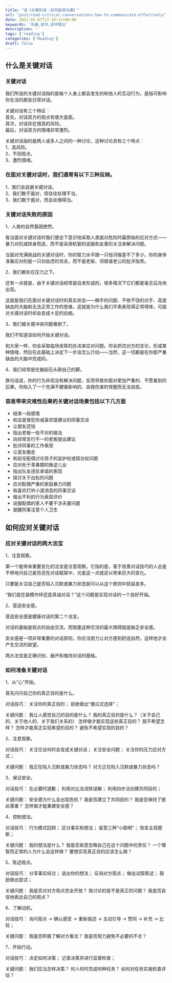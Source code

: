 ```yaml
---
title: "读《关键对话：如何高效沟通》"
url: "post/read-critical-conversations-how-to-communicate-effectively"
date: 2021-02-07T17:10:11+08:00
keywords: '沟通,读书,读书笔记'
description: ''
tags: ['reading']
categories: ['Reading']
draft: false 
---
```


## 什么是关键对话

### 关键对话

我们所说的关键对话指的是每个人身上都会发生的和他人的互动行为，是指可影响你生活的那些日常对话。

关键对话有三个特征：  
首先，对话双方的观点有很大差距。  
其次，对话存在很高的风险。  
最后，对话双方的情绪非常激烈。  

关键对话指的是两人或多人之间的一种讨论，这种讨论具有三个特点：   
1、高风险。  
2、不同观点。  
3、激烈情绪。  

### 在面对关键对话时，我们通常有以下三种反映。

1、我们会逃避关键对话。  
2、我们敢于面对，但往往处理不当。  
3、我们敢于面对，而且处理得当。  

### 关键对话失败的原因

1、人类的自然基因使然。

每当面对关键对话时我们便会下意识地采取人类面对危险时最原始的应对方式——暴力对抗或转身而逃，而不是采用机智的说服和友善的关注来解决问题。

当面对充满挑战的关键对话时，你的智力水平跟一只恒河猴差不了多少。你的身体准备应对的是一只剑齿虎的攻击，而不是老板、邻居或老公的批评指责。

2、我们都处在压力之下。

还有一点就是，由于关键对话经常是自发形成的，很多情况下它们都是毫无征兆地出现。

这就是我们在面对关键对话时的真实状态——棘手的问题、不依不饶的对手、高度缺血的大脑和无法正常工作的思维。这就是为什么我们平素表现得正常得体，可面对关键对话时却会变成十足的白痴。

3、我们被关键冲突问题难倒了。

我们不知道该如何开始关键对话。

和大家一样，你会采取临场发挥的办法来应对问题。你会抓住对方的言论，形成某种情绪，然后在此基础上决定下一步该怎么行动——当然，这一切都是在你那严重缺血的大脑中完成的。

4、我们经常是在搬起石头砸自己的脚。

换句话说，你的行为非但没有解决问题，反而导致你面对更加严重的、不愿看到的后果。你陷入了一个充满不健康影响的、自我伤害的怪圈而无法自拔。

### 容易带来灾难性后果的关键对话场景包括以下几方面

- 结束一段感情
- 和总是冒犯你或喜欢提建议的同事交谈
- 让朋友还钱
- 指出老板一些不对的做法
- 向经常言行不一的老板提出建议
- 批评同事的工作表现
- 让室友搬走
- 和前任配偶讨论孩子的监护权或探访权问题
- 应对处于青春期的叛逆儿女
- 指出队友违反承诺的表现
- 探讨关于出轨的问题
- 应对配偶严重的家庭暴力问题
- 和喜欢打听小道消息的同事交谈
- 做出不利的行为表现评价
- 说服配偶的家人不要干涉夫妻问题
- 提醒同事注意个人卫生

## 如何应对关键对话

### 应对关键对话的两大法宝

1、注意观察。

第一个能带来重要变化的法宝是注意观察。它指的是，善于改善对话技巧的人总是不停地问自己是否还在对话框架中，光是这一点就足以带来巨大的变化。

只要能关注自己是否陷入沉默或暴力状态就可以从这个原则中获益良多。

“我们是在装模作样还是真诚对话？”这个问题是实现对话的一个良好开端。

2、营造安全感。

营造安全感是健康对话的第二个法宝。

对话的基础是观点的自由交流，而阻塞这种交流的最大障碍就是缺乏安全感。

安全感是一项非常重要的对话原则，你应当努力让对方感到舒适自然，这样他才会产生交流的欲望。

两大法宝是正确识别、展开和维持对话的基础。

### 如何准备关键对话

1、从“心”开始。

首先问问自己你的真正目的是什么。

对话技巧：
关注你的真正目的；
拒绝做出“傻瓜式选择”；

关键问题：
我让人感觉自己的目的是什么？
我的真正目的是什么？（关于自己的、关于他人的、关于我们关系的）
怎样做才能实现这些真正目的？
我不希望怎样？
怎样才能真正实现希望的目的？
避免不希望实现的目的？

2、注意观察。

对话技巧：
关注交谈何时会变成关键对话；
关注安全问题；
关注你的压力应对方式；

关键问题：
我正在陷入沉默或暴力状态吗？
对方正在陷入沉默或暴力状态吗？

3、保证安全。

对话技巧：
在必要时道歉；
利用对比法消除误解；
利用四步法创建共同目的；

关键问题：
安全感为什么会出现危机？
我是否建立了共同目的？
我是否保持了彼此尊重？
怎样做才能重建安全感？

4、控制想法。

对话技巧：
行为模式回顾；
区分事实和想法；
留意三种“小聪明”；
改变主观臆断；

关键问题：
我的想法是什么？
我是否故意忽略自己在这个问题中的责任？
一个理智而正常的人为什么会这样做？
要想实现真正目的应该怎么做？

5、陈述观点。

对话技巧：
分享事实经过；
说出你的想法；
征询对方观点；
做出试探表述；
鼓励做出尝试；

关键问题：
我是否对对方观点完全开放？
我讨论的是不是真正的问题？
我是否自信地表达自己的观点？

6、了解动机。

对话技巧：
询问观点 -> 确认感受 -> 重新描述 -> 主动引导 -> 赞同 -> 补充 -> 比较；

关键问题：
我是否积极了解对方看法？
我是否努力避免不必要的不合？

7、开始行动。

对话技巧：
决定如何决策；
记录决策并进行监督检查；

关键问题：
我们应当怎样决策？
何人何时完成何种任务？
如何对任务实施检查评估？




